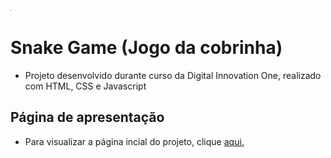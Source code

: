 ![Instagram - dark](./snakeGame.png)
# Snake Game (Jogo da cobrinha)
- Projeto desenvolvido durante curso da Digital Innovation One, realizado com HTML, CSS e Javascript
## Página de apresentação
- Para visualizar a página incial do projeto, clique [aqui.](https://fagnercsouza.github.io/snakeGame/)
